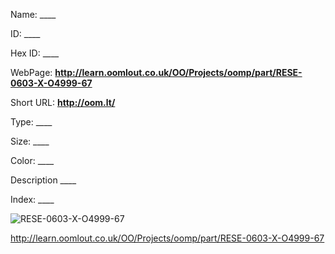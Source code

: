 

 
Name: ____

ID: ____

Hex ID: ____

WebPage: __http://learn.oomlout.co.uk/OO/Projects/oomp/part/RESE-0603-X-O4999-67__

Short URL: __http://oom.lt/__


Type: ____  

Size: ____  

Color: ____  

Description ____  

Index: ____


![RESE-0603-X-O4999-67](http://oomlout.com/oomp-gen/parts/RESE-0603-X-O4999-67/RESE-0603-X-O4999-67_420.jpg)




 http://learn.oomlout.co.uk/OO/Projects/oomp/part/RESE-0603-X-O4999-67














